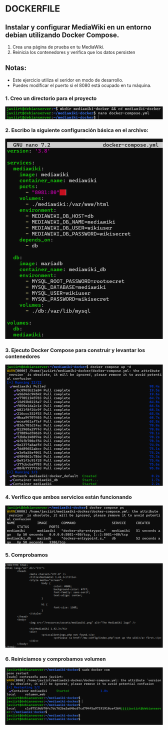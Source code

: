 # DOCKERFILE

## Instalar y configurar MediaWiki en un entorno debian utilizando Docker Compose. 

1. Crea una página de prueba en tu MediaWiki.
2. Reinicia los contenedores y verifica que los datos persisten


## Notas:

- Este ejercicio utiliza el seridor en modo de desarrollo.
- Puedes modificar el puerto si el 8080 está ocupado en tu máquina.

### 1. Creo un directorio para el proyecto
![Solución de la tarea 1, paso 1](./Capturas/compose-1-1.png)

### 2. Escribo la siguiente configuración básica en el archivo: 
![Solución de la tarea 1, paso 2](./Capturas/compose-1-2.png)

### 3. Ejecuto Docker Compose para construir y levantar los contenedores
![Solución de la tarea 1, paso 3](./Capturas/compose-1-3.png)

### 4. Verifico que ambos servicios están funcionando
![Solución de la tarea 1, paso 4](./Capturas/compose-1-4.png)

### 5. Comprobamos
![Solución de la tarea 1, paso 5](./Capturas/compose-1-5.png)

### 6. Reiniciamos y comprobamos volumen
![Solución de la tarea 1, paso 6](./Capturas/compose-1-6.png)
